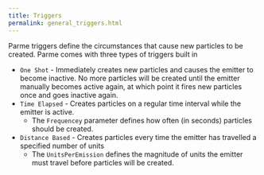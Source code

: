 ```yaml
---
title: Triggers
permalink: general_triggers.html
---
```


Parme triggers define the circumstances that cause new particles to be created.  Parme comes with three types of triggers built in

* `One Shot` - Immediately creates new particles and causes the emitter to become inactive.  No more particles will be created until the emitter manually becomes active again, at which point it fires new particles once and goes inactive again.
* `Time Elapsed` -  Creates particles on a regular time interval while the emitter is active.
  * The `Frequencey` parameter defines how often (in seconds) particles should be created. 
* `Distance Based` - Creates particles every time the emitter has travelled a specified number of units
  * The `UnitsPerEmission` defines the magnitude of units the emitter must travel before particles will be created.
  
  